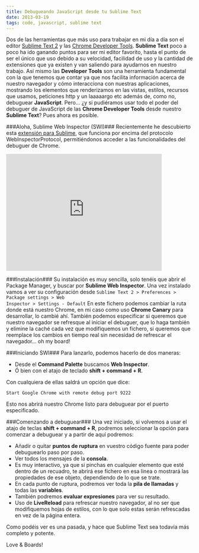 ```yaml
---
title: Debugueando JavaScript desde tu Sublime Text
date: 2013-03-19
tags: code, javascript, sublime text
---
```


Dos de las herramientas que más uso para trabajar en mi día a día son el editor <a href="http://www.sublimetext.com/">Sublime Text 2</a> y las <a href="https://developers.google.com/chrome-developer-tools/">Chrome Developer Tools</a>. **Sublime Text** poco a poco ha ido ganando puntos para ser mi editor favorito, hasta el punto de ser el único que uso debido a su velocidad, facilidad de uso y la cantidad de extensiones que ya existen y van saliendo para ayudarnos en nuestro trabajo. Así mismo las **Developer Tools** son una herramienta fundamental con la que tenemos que contar ya que nos facilita información acerca de nuestro navegador y cómo interacciona con nuestras aplicaciones, mostrando los elementos que renderizamos en las vistas, estilos, recursos que usamos, peticiones http y un laaaaargo etc además de, como no, debuguear **JavaScript**. Pero... ¿y si pudiéramos usar todo el poder del debuguer de JavaScript de las **Chrome Developer Tools** desde nuestro **Sublime Text**? Pues ahora es posible.

<!--more-->

###Aloha, Sublime Web Inspector (SWI)###
Recientemente he descubierto esta <a href="http://sokolovstas.github.com/SublimeWebInspector/">extensión para Sublime</a>, que funciona por encima del protocolo WebInspectorProtocol, permitiéndonos acceder a las funcionalidades del debuguer de Chrome.

<iframe width="420" height="315" src="https://www.youtube.com/embed/LaH_43N34Jg" frameborder="0" allowfullscreen></iframe>

###Instalación###
Su instalación es muy sencilla, solo tenéis que abrir el Package Manager, y buscar por **Sublime Web Inspector**. Una vez instalado vamos a ver su configuración desde <code>Sublime Text 2 > Preferences > Package settings > Web Inspector > Settings - Default</code>
En este fichero podemos cambiar la ruta donde está nuestro Chrome, en mi caso como uso **Chrome Canary** para desarrollar, lo cambié ahí. También podemos especificar si queremos que nuestro navegador se refresque al iniciar el debuguer, que lo haga también y elimine la caché cada vez que modifiquemos un fichero, si queremos que reemplace los cambios en tiempo real sin necesidad de refrescar el navegador... oh my board!

###Iniciando SWI###
Para lanzarlo, podemos hacerlo de dos maneras:

- Desde el **Command Palette** buscamos **Web Inspector**.
- Ó bien con el atajo de teclado **shift + command + R**.

Con cualquiera de ellas saldrá un opción que dice:

    Start Google Chrome with remote debug port 9222

Esto nos abrirá nuestro Chrome listo para debuguear por el puerto especificado.

###Comenzando a debuguear###
Una vez iniciado, si volvemos a usar el atajo de teclas **shift + command + R**, podremos seleccionar la opción para comenzar a debuguear y a partir de aquí podremos:

- Añadir o quitar **puntos de ruptura** en vuestro código fuente para poder debuguearlo paso por paso.
- Ver todos los mensajes de la **consola**.
- Es muy interactivo, ya que si pinchas en cualquier elemento que esté dentro de un recuadro, te abrirá ese fichero en esa linea o mostrará las propiedades de ese objeto, dependiendo de lo que se trate.
- En cada punto de ruptura, podremos ver toda la **pila de llamadas** y todas las **variables**.
- También podremos **evaluar expresiones** para ver su resultado.
- Uso de **LiveReload** para refrescar nuestro navegador, al no ser que modifiquemos hojas de estilos, con lo que solo estas serán refrescadas en vez de la página entera.

Como podéis ver es una pasada, y hace que Sublime Text sea todavía más completo y potente.

Love & Boards!

